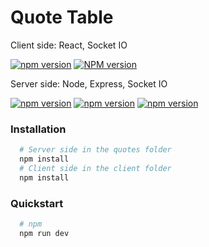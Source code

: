 # Quote Table

Client side: React, Socket IO

[![npm version](https://img.shields.io/badge/npm-%5E17.0.2-blue)](https://www.npmjs.com/package/react)
[![NPM version](https://img.shields.io/badge/npm-%5E4.0.1-blue)](https://www.npmjs.com/package/socket.io-client)

Server side: Node, Express, Socket IO

[![npm version](https://img.shields.io/npm/v/node)](https://www.npmjs.com/package/nodejs)
[![npm version](https://img.shields.io/npm/v/express)](https://www.npmjs.com/package/express)
[![npm version](https://img.shields.io/npm/v/socket-io-server)](https://www.npmjs.com/package/socket)

### Installation

```bash
  # Server side in the quotes folder
  npm install
  # Client side in the client folder
  npm install
  ```

### Quickstart

```bash
  # npm
  npm run dev
  ```



